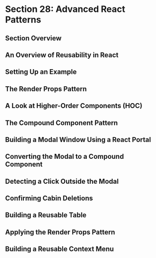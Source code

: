 # Section 28: Advanced React Patterns

## Section Overview

## An Overview of Reusability in React

## Setting Up an Example

## The Render Props Pattern

## A Look at Higher-Order Components (HOC)

## The Compound Component Pattern

## Building a Modal Window Using a React Portal

## Converting the Modal to a Compound Component

## Detecting a Click Outside the Modal

## Confirming Cabin Deletions

## Building a Reusable Table

## Applying the Render Props Pattern

## Building a Reusable Context Menu

